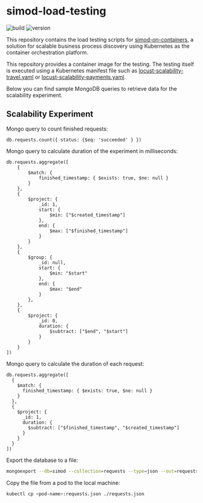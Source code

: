 # simod-load-testing

![build](https://github.com/AutomatedProcessImprovement/simod-load-testing/actions/workflows/build.yaml/badge.svg)
![version](https://img.shields.io/github/v/tag/AutomatedProcessImprovement/simod-load-testing)

This repository contains the load testing scripts for [simod-on-containers](https://github.com/AutomatedProcessImprovement/simod-on-containers), a solution for scalable business process discovery using Kubernetes as the container orchestration platform.

This repository provides a container image for the testing. The testing itself is executed using a Kubernetes manifest file such as [locust-scalability-travel.yaml](https://github.com/AutomatedProcessImprovement/simod-on-containers/blob/main/deploy/kind/locust-scalability-travel.yaml) or [locust-scalability-payments.yaml](https://github.com/AutomatedProcessImprovement/simod-on-containers/blob/main/deploy/kind/locust-scalability-payments.yaml).

Below you can find sample MongoDB queries to retrieve data for the scalability experiment.

## Scalability Experiment

Mongo query to count finished requests:

```mongo
db.requests.count({ status: {$eq: 'succeeded' } })
```

Mongo query to calculate duration of the experiment in milliseconds:

```mongo
db.requests.aggregate([
    {
        $match: {
            finished_timestamp: { $exists: true, $ne: null }
        }
    },
    {
        $project: {
            _id: 1,
            start: {
                $min: ["$created_timestamp"]
            },
            end: {
                $max: ["$finished_timestamp"]
            }
        }
    },
    {
        $group: {
            _id: null,
            start: {
                $min: "$start"
            },
            end: {
                $max: "$end"
            }
        },
    },
    {
        $project: {
            _id: 0,
            duration: {
                $subtract: ["$end", "$start"]
            }
        }
    }
])
```

Mongo query to calculate the duration of each request:

```mongo
db.requests.aggregate([
  {
    $match: {
      finished_timestamp: { $exists: true, $ne: null }
    }
  },
  {
    $project: {
      _id: 1,
      duration: {
        $subtract: ["$finished_timestamp", "$created_timestamp"]
      }
    }
  }
])
```

Export the database to a file:

```bash
mongoexport --db=simod --collection=requests --type=json --out=requests.json -u root -p example --authenticationDatabase=admin
```

Copy the file from a pod to the local machine:

```bash
kubectl cp <pod-name>:requests.json ./requests.json
```
